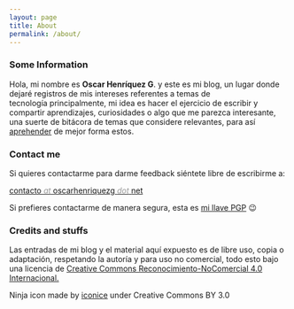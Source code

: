 ```yaml
---
layout: page
title: About
permalink: /about/
---
```


### Some Information

Hola, mi nombre es **Oscar Henríquez G**. y este es mi blog, un lugar donde dejaré registros de mis intereses referentes a temas de tecnología principalmente, mi idea es hacer el ejercicio de escribir y compartir aprendizajes, curiosidades o algo que me parezca interesante, una suerte de bitácora de temas que considere relevantes, para así [aprehender](http://educacion.laguia2000.com/aprendizaje/diferencia-entre-aprender-y-aprehender) de mejor forma estos.

### Contact me

Si quieres contactarme para darme feedback siéntete libre de escribirme a:

[contacto <span style="color: #999999;"><em>at</em> </span>oscarhenriquezg <span style="color: #999999;"><em>dot</em> </span>net](mailto:%63%6Fnta%63t%6F@os%63a%72h%65%6Eri%71uezg.n%65t)

Si prefieres contactarme de manera segura, esta es [mi llave PGP](https://www.oscarhenriquezg.net/pgp-key-ohg.key) 😉

### Credits and stuffs
Las entradas de mi blog y el material aquí expuesto es de libre uso, copia o adaptación, respetando la autoría y para uso no comercial, todo esto bajo una licencia de [Creative Commons Reconocimiento-NoComercial 4.0 Internacional.](http://creativecommons.org/licenses/by-nc/4.0/)

Ninja icon made by [iconice](https://www.flaticon.com/authors/iconnice) under Creative Commons BY 3.0